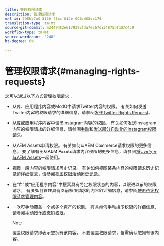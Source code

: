 ```yaml
---
title: 管理权限请求
description: 管理权限请求
exl-id: 895bb7a9-3180-46ca-812b-098ed63ee176
translation-type: tm+mt
source-git-commit: a2449482e617939cfda7e367da34875bf187c4c9
workflow-type: tm+mt
source-wordcount: '248'
ht-degree: 0%

---
```


# 管理权限请求{#managing-rights-requests}

您可以通过以下方式管理权限请求：

* 从库、应用程序内容或ModQ中请求Twitter内容的权限。 有关如何发送Twitter内容的权限请求的详细信息，请参阅[发送Twitter Rights Request](../c-how-requesting-rights-works/t-send-a-rights-request-to-own-a-digital-asset.md#t_send_a_rights_request_to_own_a_digital_asset)。
* 从库或应用程序内容中请求Instagram内容的权限。 有关如何发送Instagram内容的权限请求的详细信息，请参阅[手动](../c-how-requesting-rights-works/c-send-instagram-manual-rights-request.md#c_send_instagram_manual_rights_request)和[发送部分自动化的Instagram权限请求](../c-how-requesting-rights-works/c-send-an-instagram-rights-request-from-the-library.md#c_send_an_instagram_rights_request_from_the_library)。

* 从AEM Assets申请权限。 有关如何从AEM Commerce请求权限的更多信息。 要了解有关从AEM Assets请求内容权限的更多信息，请参阅[将Livefyre与AEM Assets](https://helpx.adobe.com/experience-manager/6-4/sites/administering/using/livefyre.html#UseLivefyrewithAEMAssets)一起使用。
* 视图一段内容的权限请求历史记录。 有关如何视图某条内容的权限请求历史记录的详细信息，请参阅[视图权限活动历史记录](../c-how-requesting-rights-works/c-view-rights-activity-history.md#c_view_rights_activity_history)。
* 在“库”或“应用程序内容”中搜索具有特定权限状态的内容，以跟进以前的权限请求。 有关如何管理具有以前权限请求的内容的详细信息，请参阅[使用待定权限请求管理内容](../c-how-requesting-rights-works/t-manage-content-with-pending-rights-request.md#t_manage_content_with_pending_rights_request)。
* 一次可手动覆盖一个或多个资产的权限。 有关如何手动授予权限的详细信息，请参阅[手动授予或撤销权限](../c-how-requesting-rights-works/t-manually-grant-the-rights-for-one-or-more-assets.md#t_manually_grant_the_rights_for_one_or_more_assets)。

   >[!NOTE]
   >
   >覆盖权限请求即表示您拥有该内容。 不要覆盖权限请求，但需确认您拥有该内容。
